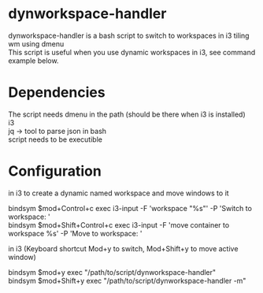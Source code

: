 # dynworkspace-handler
dynworkspace-handler is a bash script to switch to workspaces in i3 tiling wm using dmenu  
This script is useful when you use dynamic workspaces in i3, see command example below.

# Dependencies
The script needs dmenu in the path (should be there when i3 is installed)  
i3  
jq -> tool to parse json in bash  
script needs to be executible  

# Configuration
in i3 to create a dynamic named workspace and move windows to it  
  
bindsym $mod+Control+c exec i3-input -F 'workspace "%s"' -P 'Switch to workspace: '  
bindsym $mod+Shift+Control+c    exec i3-input -F 'move container to workspace %s' -P 'Move to workspace: '  
  
  

in i3 (Keyboard shortcut Mod+y to switch, Mod+Shift+y to move active window)  
  
bindsym $mod+y exec "/path/to/script/dynworkspace-handler"  
bindsym $mod+Shift+y exec "/path/to/script/dynworkspace-handler -m"  

